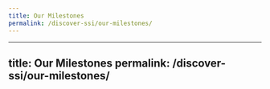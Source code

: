 ```yaml
---
title: Our Milestones
permalink: /discover-ssi/our-milestones/
---
```

---
title: Our Milestones
permalink: /discover-ssi/our-milestones/
---

